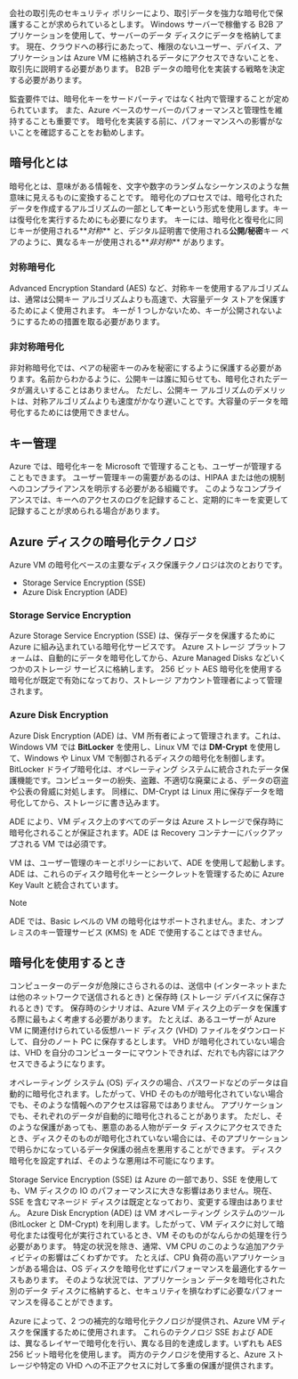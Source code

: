 会社の取引先のセキュリティ ポリシーにより、取引データを強力な暗号化で保護することが求められているとします。 Windows サーバーで稼働する B2B アプリケーションを使用して、サーバーのデータ ディスクにデータを格納してます。 現在、クラウドへの移行にあたって、権限のないユーザー、デバイス、アプリケーションは Azure VM に格納されるデータにアクセスできないことを、取引先に説明する必要があります。 B2B データの暗号化を実装する戦略を決定する必要があります。

監査要件では、暗号化キーをサードパーティではなく社内で管理することが定められています。 また、Azure ベースのサーバーのパフォーマンスと管理性を維持することも重要です。 暗号化を実装する前に、パフォーマンスへの影響がないことを確認することをお勧めします。

## <a name="what-is-encryption"></a>暗号化とは

暗号化とは、意味がある情報を、文字や数字のランダムなシーケンスのような無意味に見えるものに変換することです。 暗号化のプロセスでは、暗号化されたデータを作成するアルゴリズムの一部として**キー**という形式を使用します。キーは復号化を実行するためにも必要になります。 キーには、暗号化と復号化に同じキーが使用される**_対称_** と、デジタル証明書で使用される**公開/秘密**キー ペアのように、異なるキーが使用される**_非対称_** があります。

### <a name="symmetric-encryption"></a>対称暗号化

Advanced Encryption Standard (AES) など、対称キーを使用するアルゴリズムは、通常は公開キー アルゴリズムよりも高速で、大容量データ ストアを保護するためによく使用されます。 キーが 1 つしかないため、キーが公開されないようにするための措置を取る必要があります。

### <a name="asymmetric-encryption"></a>非対称暗号化

非対称暗号化では、ペアの秘密キーのみを秘密にするように保護する必要があります。名前からわかるように、公開キーは誰に知らせても、暗号化されたデータが漏えいすることはありません。 ただし、公開キー アルゴリズムのデメリットは、対称アルゴリズムよりも速度がかなり遅いことです。大容量のデータを暗号化するためには使用できません。

## <a name="key-management"></a>キー管理

Azure では、暗号化キーを Microsoft で管理することも、ユーザーが管理することもできます。 ユーザー管理キーの需要があるのは、HIPAA または他の規制へのコンプライアンスを明示する必要がある組織です。 このようなコンプライアンスでは、キーへのアクセスのログを記録すること、定期的にキーを変更して記録することが求められる場合があります。

## <a name="azure-disk-encryption-technologies"></a>Azure ディスクの暗号化テクノロジ

Azure VM の暗号化ベースの主要なディスク保護テクノロジは次のとおりです。

- Storage Service Encryption (SSE)
- Azure Disk Encryption (ADE)

### <a name="storage-service-encryption"></a>Storage Service Encryption

Azure Storage Service Encryption (SSE) は、保存データを保護するために Azure に組み込まれている暗号化サービスです。 Azure ストレージ プラットフォームは、自動的にデータを暗号化してから、Azure Managed Disks などいくつかのストレージ サービスに格納します。 256 ビット AES 暗号化を使用する暗号化が既定で有効になっており、ストレージ アカウント管理者によって管理されます。

### <a name="azure-disk-encryption"></a>Azure Disk Encryption

Azure Disk Encryption (ADE) は、VM 所有者によって管理されます。これは、Windows VM では **BitLocker** を使用し、Linux VM では **DM-Crypt** を使用して、Windows や Linux VM で制御されるディスクの暗号化を制御します。 BitLocker ドライブ暗号化は、オペレーティング システムに統合されたデータ保護機能です。コンピューターの紛失、盗難、不適切な廃棄による、データの窃盗や公表の脅威に対処します。 同様に、DM-Crypt は Linux 用に保存データを暗号化してから、ストレージに書き込みます。

ADE により、VM ディスク上のすべてのデータは Azure ストレージで保存時に暗号化されることが保証されます。ADE は Recovery コンテナーにバックアップされる VM では必須です。

VM は、ユーザー管理のキーとポリシーにおいて、ADE を使用して起動します。 ADE は、これらのディスク暗号化キーとシークレットを管理するために Azure Key Vault と統合されています。

> [!NOTE] 
> ADE では、Basic レベルの VM の暗号化はサポートされません。また、オンプレミスのキー管理サービス (KMS) を ADE で使用することはできません。

## <a name="when-to-use-encryption"></a>暗号化を使用するとき

コンピューターのデータが危険にさらされるのは、送信中 (インターネットまたは他のネットワークで送信されるとき) と保存時 (ストレージ デバイスに保存されるとき) です。 保存時のシナリオは、Azure VM ディスク上のデータを保護する際に最もよく考慮する必要があります。 たとえば、あるユーザーが Azure VM に関連付けられている仮想ハード ディスク (VHD) ファイルをダウンロードして、自分のノート PC に保存するとします。 VHD が暗号化されていない場合は、VHD を自分のコンピューターにマウントできれば、だれでも内容にはアクセスできるようになります。

オペレーティング システム (OS) ディスクの場合、パスワードなどのデータは自動的に暗号化されます。したがって、VHD そのものが暗号化されていない場合でも、そのような情報へのアクセスは容易ではありません。 アプリケーションでも、それぞれのデータが自動的に暗号化されることがあります。 ただし、そのような保護があっても、悪意のある人物がデータ ディスクにアクセスできたとき、ディスクそのものが暗号化されていない場合には、そのアプリケーションで明らかになっているデータ保護の弱点を悪用することができます。 ディスク暗号化を設定すれば、そのような悪用は不可能になります。

Storage Service Encryption (SSE) は Azure の一部であり、SSE を使用しても、VM ディスクの IO のパフォーマンスに大きな影響はありません。現在、SSE を含むマネージド ディスクは既定となっており、変更する理由はありません。 Azure Disk Encryption (ADE) は VM オペレーティング システムのツール (BitLocker と DM-Crypt) を利用します。したがって、VM ディスクに対して暗号化または復号化が実行されているとき、VM そのものがなんらかの処理を行う必要があります。 特定の状況を除き、通常、VM CPU のこのような追加アクティビティの影響はごくわずかです。 たとえば、CPU 負荷の高いアプリケーションがある場合は、OS ディスクを暗号化せずにパフォーマンスを最適化するケースもあります。 そのような状況では、アプリケーション データを暗号化された別のデータ ディスクに格納すると、セキュリティを損なわずに必要なパフォーマンスを得ることができます。

Azure によって、2 つの補完的な暗号化テクノロジが提供され、Azure VM ディスクを保護するために使用されます。 これらのテクノロジ SSE および ADE は、異なるレイヤーで暗号化を行い、異なる目的を達成します。いずれも AES 256 ビット暗号化を使用します。 両方のテクノロジを使用すると、Azure ストレージや特定の VHD への不正アクセスに対して多重の保護が提供されます。
